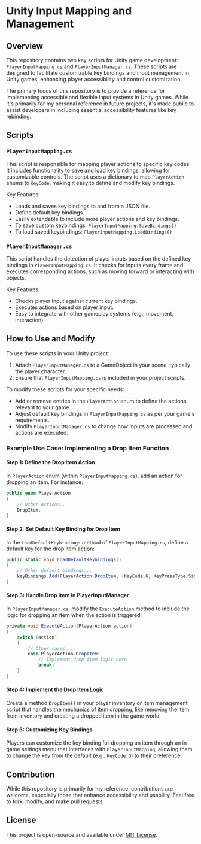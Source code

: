 # Unity Input Mapping and Management

## Overview
This repository contains two key scripts for Unity game development: `PlayerInputMapping.cs` and `PlayerInputManager.cs`. These scripts are designed to facilitate customizable key bindings and input management in Unity games, enhancing player accessibility and control customization. 

The primary focus of this repository is to provide a reference for implementing accessible and flexible input systems in Unity games. While it's primarily for my personal reference in future projects, it's made public to assist developers in including essential accessibility features like key rebinding.

## Scripts

### `PlayerInputMapping.cs`
This script is responsible for mapping player actions to specific key codes. It includes functionality to save and load key bindings, allowing for customizable controls. The script uses a dictionary to map `PlayerAction` enums to `KeyCode`, making it easy to define and modify key bindings.

Key Features:
- Loads and saves key bindings to and from a JSON file.
- Define default key bindings.
- Easily extendable to include more player actions and key bindings.
- To save custom keybindings: `PlayerInputMapping.SaveBindings()`
- To load saved keybindings: `PlayerInputMapping.LoadBindings()`

### `PlayerInputManager.cs`
This script handles the detection of player inputs based on the defined key bindings in `PlayerInputMapping.cs`. It checks for inputs every frame and executes corresponding actions, such as moving forward or interacting with objects.

Key Features:
- Checks player input against current key bindings.
- Executes actions based on player input.
- Easy to integrate with other gameplay systems (e.g., movement, interaction).

## How to Use and Modify
To use these scripts in your Unity project:
1. Attach `PlayerInputManager.cs` to a GameObject in your scene, typically the player character.
2. Ensure that `PlayerInputMapping.cs` is included in your project scripts.

To modify these scripts for your specific needs:
- Add or remove entries in the `PlayerAction` enum to define the actions relevant to your game.
- Adjust default key bindings in `PlayerInputMapping.cs` as per your game's requirements.
- Modify `PlayerInputManager.cs` to change how inputs are processed and actions are executed.


### Example Use Case: Implementing a Drop Item Function

#### Step 1: Define the Drop Item Action
In `PlayerAction` enum (within `PlayerInputMapping.cs`), add an action for dropping an item. For instance:

```csharp
public enum PlayerAction
{
    // Other actions...
    DropItem,
}
```

#### Step 2: Set Default Key Binding for Drop Item
In the `LoadDefaultKeybindings` method of `PlayerInputMapping.cs`, define a default key for the drop item action:

```csharp
public static void LoadDefaultKeybindings()
{
    // Other default bindings...
    keyBindings.Add(PlayerAction.DropItem, (KeyCode.G, KeyPressType.Single));
}
```

#### Step 3: Handle Drop Item in PlayerInputManager
In `PlayerInputManager.cs`, modify the `ExecuteAction` method to include the logic for dropping an item when the action is triggered:

```csharp
private void ExecuteAction(PlayerAction action)
{
    switch (action)
    {
        // Other cases...
        case PlayerAction.DropItem:
            // Implement drop item logic here
            break;
    }
}
```

#### Step 4: Implement the Drop Item Logic
Create a method `DropItem()` in your player inventory or item management script that handles the mechanics of item dropping, like removing the item from inventory and creating a dropped item in the game world.

#### Step 5: Customizing Key Bindings
Players can customize the key binding for dropping an item through an in-game settings menu that interfaces with `PlayerInputMapping`, allowing them to change the key from the default (e.g., `KeyCode.G`) to their preference.


## Contribution
While this repository is primarily for my reference, contributions are welcome, especially those that enhance accessibility and usability. Feel free to fork, modify, and make pull requests.

## License
This project is open-source and available under [MIT License](LICENSE).
